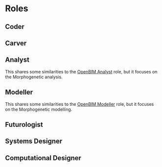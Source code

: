 # Roles


## Coder



## Carver


## Analyst

This shares some similarities to the [OpenBIM Analyst] role, but it focuses on the Morphogenetic analysis.



## Modeller
This shares some similarities to the [OpenBIM Modeller] role, but it focuses on the Morphogenetic modelling.


## Futurologist


## Systems Designer


## Computational Designer

[OpenBIM Modeller]: https://github.com/timmcginley/41934/tree/main/Roles/Modeller
[OpenBIM Analyst]: https://github.com/timmcginley/41934/tree/main/Roles/Analyst
